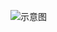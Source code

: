 ![示意图](http://upload-images.jianshu.io/upload_images/944365-bdc91ae1bd3f6449.png?imageMogr2/auto-orient/strip%7CimageView2/2/w/1240)
